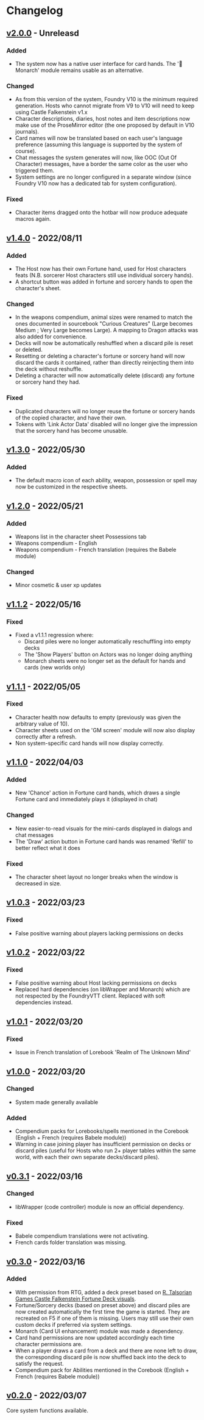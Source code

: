 # Changelog

## [v2.0.0](https://github.com/admiralnlson/castle-falkenstein-fvtt/releases/tag/v2.0.0) - Unreleasd
### Added
- The system now has a native user interface for card hands. The '🦋 Monarch' module remains usable as an alternative.
### Changed
- As from this version of the system, Foundry V10 is the minimum required generation. Hosts who cannot migrate from V9 to V10 will need to keep using Castle Falkenstein v1.x
- Character descriptions, diaries, host notes and item descriptions now make use of the ProseMirror editor (the one proposed by default in V10 journals).
- Card names will now be translated based on each user's language preference (assuming this language is supported by the system of course).
- Chat messages the system generates will now, like OOC (Out Of Character) messages, have a border the same color as the user who triggered them.
- System settings are no longer configured in a separate window (since Foundry V10 now has a dedicated tab for system configuration).
### Fixed
- Character items dragged onto the hotbar will now produce adequate macros again.

## [v1.4.0](https://github.com/admiralnlson/castle-falkenstein-fvtt/releases/tag/v1.4.0) - 2022/08/11
### Added
- The Host now has their own Fortune hand, used for Host characters feats (N.B. sorcerer Host characters still use individual sorcery hands).
- A shortcut button was added in fortune and sorcery hands to open the character's sheet.
### Changed
- In the weapons compendium, animal sizes were renamed to match the ones documented in sourcebook "Curious Creatures" (Large becomes Medium ; Very Large becomes Large). A mapping to Dragon attacks was also added for convenience.
- Decks will now be automatically reshuffled when a discard pile is reset or deleted.
- Resetting or deleting a character's fortune or sorcery hand will now discard the cards it contained, rather than directly reinjecting them into the deck without reshuffle.
- Deleting a character will now automatically delete (discard) any fortune or sorcery hand they had.
### Fixed
- Duplicated characters will no longer reuse the fortune or sorcery hands of the copied character, and have their own.
- Tokens with 'Link Actor Data' disabled will no longer give the impression that the sorcery hand has become unusable.

## [v1.3.0](https://github.com/admiralnlson/castle-falkenstein-fvtt/releases/tag/v1.3.0) - 2022/05/30
### Added
- The default macro icon of each ability, weapon, possession or spell may now be customized in the respective sheets.

## [v1.2.0](https://github.com/admiralnlson/castle-falkenstein-fvtt/releases/tag/v1.2.0) - 2022/05/21
### Added
- Weapons list in the character sheet Possessions tab
- Weapons compendium - English
- Weapons compendium - French translation (requires the Babele module)
### Changed
- Minor cosmetic & user xp updates

## [v1.1.2](https://github.com/admiralnlson/castle-falkenstein-fvtt/releases/tag/v1.1.2) - 2022/05/16
### Fixed
- Fixed a v1.1.1 regression where:
  - Discard piles were no longer automatically reschuffling into empty decks
  - The 'Show Players' button on Actors was no longer doing anything
  - Monarch sheets were no longer set as the default for hands and cards (new worlds only)

## [v1.1.1](https://github.com/admiralnlson/castle-falkenstein-fvtt/releases/tag/v1.1.1) - 2022/05/05
### Fixed
- Character health now defaults to empty (previously was given the arbitrary value of 10).
- Character sheets used on the 'GM screen' module will now also display correctly after a refresh.
- Non system-specific card hands will now display correctly.

## [v1.1.0](https://github.com/admiralnlson/castle-falkenstein-fvtt/releases/tag/v1.1.0) - 2022/04/03
### Added
+ New 'Chance' action in Fortune card hands, which draws a single Fortune card and immediately plays it (displayed in chat)

### Changed
+ New easier-to-read visuals for the mini-cards displayed in dialogs and chat messages
+ The 'Draw' action button in Fortune card hands was renamed 'Refill' to better reflect what it does

### Fixed
+ The character sheet layout no longer breaks when the window is decreased in size.

## [v1.0.3](https://github.com/admiralnlson/castle-falkenstein-fvtt/releases/tag/v1.0.3) - 2022/03/23
### Fixed
+ False positive warning about players lacking permissions on decks

## [v1.0.2](https://github.com/admiralnlson/castle-falkenstein-fvtt/releases/tag/v1.0.2) - 2022/03/22
### Fixed
+ False positive warning about Host lacking permissions on decks
+ Replaced hard dependencies (on libWrapper and Monarch) which are not respected by the FoundryVTT client. Replaced with soft dependencies instead.

## [v1.0.1](https://github.com/admiralnlson/castle-falkenstein-fvtt/releases/tag/v1.0.1) - 2022/03/20
### Fixed
- Issue in French translation of Lorebook 'Realm of The Unknown Mind'

## [v1.0.0](https://github.com/admiralnlson/castle-falkenstein-fvtt/releases/tag/v1.0.0) - 2022/03/20
### Changed
+ System made generally available
### Added
+ Compendium packs for Lorebooks/spells mentioned in the Corebook (English + French (requires Babele module))
+ Warning in case joining player has insufficient permission on decks or discard piles (useful for Hosts who run 2+ player tables within the same world, with each their own separate decks/discard piles).

## [v0.3.1](https://github.com/admiralnlson/castle-falkenstein-fvtt/releases/tag/v0.3.1) - 2022/03/16
### Changed
+ libWrapper (code controller) module is now an official dependency.
### Fixed
+ Babele compendium translations were not activating.
+ French cards folder translation was missing.

## [v0.3.0](https://github.com/admiralnlson/castle-falkenstein-fvtt/releases/tag/v0.3.0) - 2022/03/16
### Added
+ With permission from RTG, added a deck preset based on [R. Talsorian Games Castle Falkenstein Fortune Deck visuals](https://rtalsoriangames.com/2020/07/24/falkenstein-friday-the-fortune-deck/).
+ Fortune/Sorcery decks (based on preset above) and discard piles are now created automatically the first time the game is started. They are recreated on F5 if one of them is missing. Users may still use their own custom decks if preferred via system settings.
+ Monarch (Card UI enhancement) module was made a dependency.
+ Card hand permissions are now updated accordingly each time character permissions are.
+ When a player draws a card from a deck and there are none left to draw, the corresponding discard pile is now shuffled back into the deck to satisfy the request.
+ Compendium pack for Abilities mentioned in the Corebook (English + French (requires Babele module))

## [v0.2.0](https://github.com/admiralnlson/castle-falkenstein-fvtt/releases/tag/v0.2.0) - 2022/03/07
Core system functions available.
